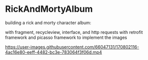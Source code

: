 # RickAndMortyAlbum

building a rick and morty character album:

with fragment, recycleview,
interface, and http requests with retrofit framework and picasso framework to implement the images

https://user-images.githubusercontent.com/66047131/170802116-4ac16e80-eeff-4482-bc3e-783064f3f06d.mp4

